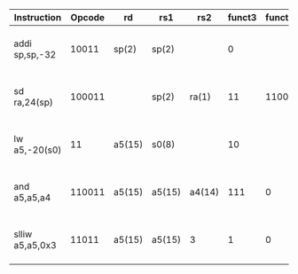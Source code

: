 | Instruction | Opcode | rd | rs1 | rs2 | funct3 | funct7 |       Binary               |         Description        |
| ---- | ---- | ----- | ----- | ----- | ----- | ----- | ------------------------------ | ---------------- |
| addi sp,sp,-32 | 10011 | sp(2) | sp(2) | | 0 | | 111111111110 00010 000 00010 0010011 | sp = sp - 32 |
| sd ra,24(sp)| 100011| |sp(2)| ra(1)|11| 1100| 0001100 00001 00010 011 01111 0100011 |mem[sp+24] = ra |
| lw a5,-20(s0)| 11 |a5(15)| s0(8)| |10| | 111111101100 01000 010 01111 0000011 | a5 = mem[s0-20] |
| and a5,a5,a4| 110011| a5(15)| a5(15)| a4(14)| 111| 0| 0000000 01110 01111 111 01111 0110011 | a5 = a5 & a4 |
| slliw a5,a5,0x3| 11011| a5(15)| a5(15)| 3| 1| 0| 0000000 00011 01111 001 01111 0011011 | a5 = a5 << 3 |
